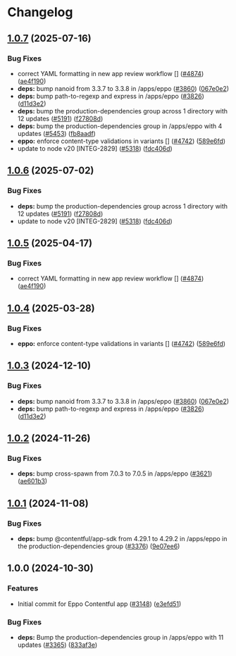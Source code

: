 # Changelog

## [1.0.7](https://github.com/shanonplace/marketplace-partner-apps/compare/eppo-contentful-app-v1.0.6...eppo-contentful-app-v1.0.7) (2025-07-16)


### Bug Fixes

* correct YAML formatting in new app review workflow [] ([#4874](https://github.com/shanonplace/marketplace-partner-apps/issues/4874)) ([ae4f190](https://github.com/shanonplace/marketplace-partner-apps/commit/ae4f190524cb24ba970b025c6b38593010625b71))
* **deps:** bump nanoid from 3.3.7 to 3.3.8 in /apps/eppo ([#3860](https://github.com/shanonplace/marketplace-partner-apps/issues/3860)) ([067e0e2](https://github.com/shanonplace/marketplace-partner-apps/commit/067e0e2b3f712a809639336bcf3f2678416da60f))
* **deps:** bump path-to-regexp and express in /apps/eppo ([#3826](https://github.com/shanonplace/marketplace-partner-apps/issues/3826)) ([d11d3e2](https://github.com/shanonplace/marketplace-partner-apps/commit/d11d3e2ae4c3f42489edc09fe43aea8c2643c463))
* **deps:** bump the production-dependencies group across 1 directory with 12 updates ([#5191](https://github.com/shanonplace/marketplace-partner-apps/issues/5191)) ([f27808d](https://github.com/shanonplace/marketplace-partner-apps/commit/f27808d7b44ef45af35d132f76329a85d9319121))
* **deps:** bump the production-dependencies group in /apps/eppo with 4 updates ([#5453](https://github.com/shanonplace/marketplace-partner-apps/issues/5453)) ([fb8aadf](https://github.com/shanonplace/marketplace-partner-apps/commit/fb8aadf83526e6b5df0da82a0bb995ecc4ec253b))
* **eppo:** enforce content-type validations in variants [] ([#4742](https://github.com/shanonplace/marketplace-partner-apps/issues/4742)) ([589e6fd](https://github.com/shanonplace/marketplace-partner-apps/commit/589e6fd3e15c6bc40e66b96e7f1a7859d72d74a2))
* update to node v20 [INTEG-2829] ([#5318](https://github.com/shanonplace/marketplace-partner-apps/issues/5318)) ([fdc406d](https://github.com/shanonplace/marketplace-partner-apps/commit/fdc406d9328bc6279abb658dcf5a1bf28795a449))

## [1.0.6](https://github.com/contentful/marketplace-partner-apps/compare/eppo-contentful-app-v1.0.5...eppo-contentful-app-v1.0.6) (2025-07-02)


### Bug Fixes

* **deps:** bump the production-dependencies group across 1 directory with 12 updates ([#5191](https://github.com/contentful/marketplace-partner-apps/issues/5191)) ([f27808d](https://github.com/contentful/marketplace-partner-apps/commit/f27808d7b44ef45af35d132f76329a85d9319121))
* update to node v20 [INTEG-2829] ([#5318](https://github.com/contentful/marketplace-partner-apps/issues/5318)) ([fdc406d](https://github.com/contentful/marketplace-partner-apps/commit/fdc406d9328bc6279abb658dcf5a1bf28795a449))

## [1.0.5](https://github.com/contentful/marketplace-partner-apps/compare/eppo-contentful-app-v1.0.4...eppo-contentful-app-v1.0.5) (2025-04-17)


### Bug Fixes

* correct YAML formatting in new app review workflow [] ([#4874](https://github.com/contentful/marketplace-partner-apps/issues/4874)) ([ae4f190](https://github.com/contentful/marketplace-partner-apps/commit/ae4f190524cb24ba970b025c6b38593010625b71))

## [1.0.4](https://github.com/contentful/marketplace-partner-apps/compare/eppo-contentful-app-v1.0.3...eppo-contentful-app-v1.0.4) (2025-03-28)


### Bug Fixes

* **eppo:** enforce content-type validations in variants [] ([#4742](https://github.com/contentful/marketplace-partner-apps/issues/4742)) ([589e6fd](https://github.com/contentful/marketplace-partner-apps/commit/589e6fd3e15c6bc40e66b96e7f1a7859d72d74a2))

## [1.0.3](https://github.com/contentful/marketplace-partner-apps/compare/eppo-contentful-app-v1.0.2...eppo-contentful-app-v1.0.3) (2024-12-10)


### Bug Fixes

* **deps:** bump nanoid from 3.3.7 to 3.3.8 in /apps/eppo ([#3860](https://github.com/contentful/marketplace-partner-apps/issues/3860)) ([067e0e2](https://github.com/contentful/marketplace-partner-apps/commit/067e0e2b3f712a809639336bcf3f2678416da60f))
* **deps:** bump path-to-regexp and express in /apps/eppo ([#3826](https://github.com/contentful/marketplace-partner-apps/issues/3826)) ([d11d3e2](https://github.com/contentful/marketplace-partner-apps/commit/d11d3e2ae4c3f42489edc09fe43aea8c2643c463))

## [1.0.2](https://github.com/contentful/marketplace-partner-apps/compare/eppo-contentful-app-v1.0.1...eppo-contentful-app-v1.0.2) (2024-11-26)


### Bug Fixes

* **deps:** bump cross-spawn from 7.0.3 to 7.0.5 in /apps/eppo ([#3621](https://github.com/contentful/marketplace-partner-apps/issues/3621)) ([ae601b3](https://github.com/contentful/marketplace-partner-apps/commit/ae601b3d60914f701c869adf0104f3d56865f2ba))

## [1.0.1](https://github.com/contentful/marketplace-partner-apps/compare/eppo-contentful-app-v1.0.0...eppo-contentful-app-v1.0.1) (2024-11-08)


### Bug Fixes

* **deps:** bump @contentful/app-sdk from 4.29.1 to 4.29.2 in /apps/eppo in the production-dependencies group ([#3376](https://github.com/contentful/marketplace-partner-apps/issues/3376)) ([9e07ee6](https://github.com/contentful/marketplace-partner-apps/commit/9e07ee6808478eb1485da966fd909f86cb24ad92))

## 1.0.0 (2024-10-30)


### Features

* Initial commit for Eppo Contentful app ([#3148](https://github.com/contentful/marketplace-partner-apps/issues/3148)) ([e3efd51](https://github.com/contentful/marketplace-partner-apps/commit/e3efd510a78287df01827ecad25c984cff247f78))


### Bug Fixes

* **deps:** Bump the production-dependencies group in /apps/eppo with 11 updates ([#3365](https://github.com/contentful/marketplace-partner-apps/issues/3365)) ([833af3e](https://github.com/contentful/marketplace-partner-apps/commit/833af3e54b1d5f9b36cfbc0df987f087a8d8cc89))

